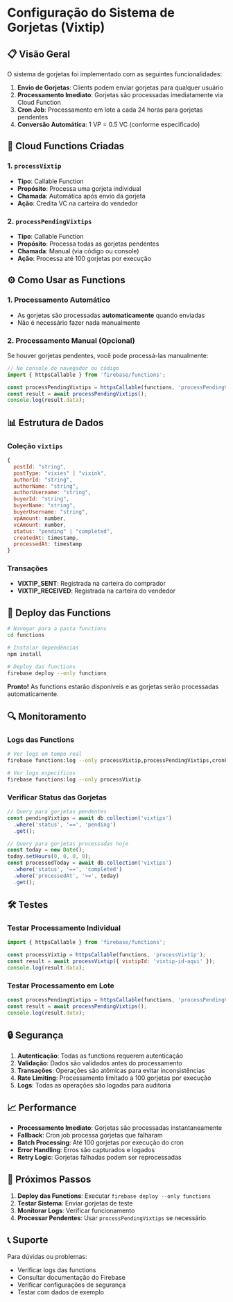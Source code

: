 # Configuração do Sistema de Gorjetas (Vixtip)

## 📋 Visão Geral

O sistema de gorjetas foi implementado com as seguintes funcionalidades:

1. **Envio de Gorjetas**: Clients podem enviar gorjetas para qualquer usuário
2. **Processamento Imediato**: Gorjetas são processadas imediatamente via Cloud Function
3. **Cron Job**: Processamento em lote a cada 24 horas para gorjetas pendentes
4. **Conversão Automática**: 1 VP = 0.5 VC (conforme especificado)

## 🔧 Cloud Functions Criadas

### 1. `processVixtip`
- **Tipo**: Callable Function
- **Propósito**: Processa uma gorjeta individual
- **Chamada**: Automática após envio da gorjeta
- **Ação**: Credita VC na carteira do vendedor

### 2. `processPendingVixtips`
- **Tipo**: Callable Function
- **Propósito**: Processa todas as gorjetas pendentes
- **Chamada**: Manual (via código ou console)
- **Ação**: Processa até 100 gorjetas por execução

## ⚙️ Como Usar as Functions

### 1. Processamento Automático
- As gorjetas são processadas **automaticamente** quando enviadas
- Não é necessário fazer nada manualmente

### 2. Processamento Manual (Opcional)
Se houver gorjetas pendentes, você pode processá-las manualmente:

```javascript
// No console do navegador ou código
import { httpsCallable } from 'firebase/functions';

const processPendingVixtips = httpsCallable(functions, 'processPendingVixtips');
const result = await processPendingVixtips();
console.log(result.data);
```

## 📊 Estrutura de Dados

### Coleção `vixtips`
```javascript
{
  postId: "string",
  postType: "vixies" | "vixink",
  authorId: "string",
  authorName: "string",
  authorUsername: "string",
  buyerId: "string",
  buyerName: "string",
  buyerUsername: "string",
  vpAmount: number,
  vcAmount: number,
  status: "pending" | "completed",
  createdAt: timestamp,
  processedAt: timestamp
}
```

### Transações
- **VIXTIP_SENT**: Registrada na carteira do comprador
- **VIXTIP_RECEIVED**: Registrada na carteira do vendedor

## 🚀 Deploy das Functions

```bash
# Navegar para a pasta functions
cd functions

# Instalar dependências
npm install

# Deploy das functions
firebase deploy --only functions
```

**Pronto!** As functions estarão disponíveis e as gorjetas serão processadas automaticamente.

## 🔍 Monitoramento

### Logs das Functions
```bash
# Ver logs em tempo real
firebase functions:log --only processVixtip,processPendingVixtips,cronProcessVixtips

# Ver logs específicos
firebase functions:log --only processVixtip
```

### Verificar Status das Gorjetas
```javascript
// Query para gorjetas pendentes
const pendingVixtips = await db.collection('vixtips')
  .where('status', '==', 'pending')
  .get();

// Query para gorjetas processadas hoje
const today = new Date();
today.setHours(0, 0, 0, 0);
const processedToday = await db.collection('vixtips')
  .where('status', '==', 'completed')
  .where('processedAt', '>=', today)
  .get();
```

## 🛠️ Testes

### Testar Processamento Individual
```javascript
import { httpsCallable } from 'firebase/functions';

const processVixtip = httpsCallable(functions, 'processVixtip');
const result = await processVixtip({ vixtipId: 'vixtip-id-aqui' });
console.log(result.data);
```

### Testar Processamento em Lote
```javascript
const processPendingVixtips = httpsCallable(functions, 'processPendingVixtips');
const result = await processPendingVixtips();
console.log(result.data);
```

## 🔒 Segurança

1. **Autenticação**: Todas as functions requerem autenticação
2. **Validação**: Dados são validados antes do processamento
3. **Transações**: Operações são atômicas para evitar inconsistências
4. **Rate Limiting**: Processamento limitado a 100 gorjetas por execução
5. **Logs**: Todas as operações são logadas para auditoria

## 📈 Performance

- **Processamento Imediato**: Gorjetas são processadas instantaneamente
- **Fallback**: Cron job processa gorjetas que falharam
- **Batch Processing**: Até 100 gorjetas por execução do cron
- **Error Handling**: Erros são capturados e logados
- **Retry Logic**: Gorjetas falhadas podem ser reprocessadas

## 🎯 Próximos Passos

1. **Deploy das Functions**: Executar `firebase deploy --only functions`
2. **Testar Sistema**: Enviar gorjetas de teste
3. **Monitorar Logs**: Verificar funcionamento
4. **Processar Pendentes**: Usar `processPendingVixtips` se necessário

## 📞 Suporte

Para dúvidas ou problemas:
- Verificar logs das functions
- Consultar documentação do Firebase
- Verificar configurações de segurança
- Testar com dados de exemplo
